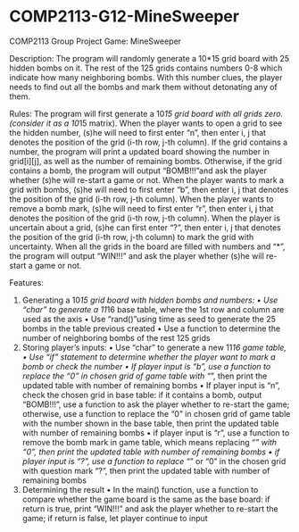 # COMP2113-G12-MineSweeper
COMP2113 Group Project
Game: MineSweeper

Description: The program will randomly generate a 10*15 grid board with 25 hidden bombs on it. The rest of the 125 grids contains numbers 0-8 which indicate how many neighboring bombs.
With this number clues, the player needs to find out all the bombs and mark them without detonating any of them.

Rules: 
The program will first generate a 10*15 grid board with all grids zero. (consider it as a 10*15 matrix).
When the player wants to open a grid to see the hidden number, (s)he will need to first enter “n”, then enter i, j that denotes the position of the grid (i-th row, j-th column). If the grid contains a number, the program will print a updated board showing the number in grid[i][j], as well as the number of remaining bombs. Otherwise, if the grid contains a bomb, the program will output “BOMB!!!”and ask the player whether (s)he will re-start a game or not.
When the player wants to mark a grid with bombs, (s)he will need to first enter “b”, then enter i, j that denotes the position of the grid (i-th row, j-th column). 
When the player wants to remove a bomb mark, (s)he will need to first enter “r”, then enter i, j that denotes the position of the grid (i-th row, j-th column). 
When the player is uncertain about a grid, (s)he can first enter “?”, then enter i, j that denotes the position of the grid (i-th row, j-th column) to mark the grid with uncertainty.
When all the grids in the board are filled with numbers and “*”, the program will output “WIN!!!” and ask the player whether (s)he will re-start a game or not.

Features:
1. Generating a 10*15 grid board with hidden bombs and numbers:
•	Use “char” to generate a 11*16 base table, where the 1st row and column are used as the axis
•	Use “rand()”using time as seed to generate the 25 bombs in the table previous created
•	Use a function to determine the number of neighboring bombs of the rest 125 grids
2. Storing player’s inputs:
•	Use “char” to generate a new 11*16 game table,
•	Use “if” statement to determine whether the player want to mark a bomb or check the number
•	If player input is “b”, use a function to replace the “0” in chosen grid of game table with “*”, then print the updated table with number of remaining bombs
•	If player input is “n”, check the chosen grid in base table: if it contains a bomb, output “BOMB!!!”, use a function to ask the player whether to re-start the game; otherwise, use a function to replace the “0” in chosen grid of game table with the number shown in the base table, then print the updated table with number of remaining bombs
•	if player input is “r”, use a function to remove the bomb mark in game table, which means replacing “*” with “0”, then print the updated table with number of remaining bombs
•	if player input is “?”, use a function to replace “*” or “0” in the chosen grid with question mark “?”, then print the updated table with number of remaining bombs
3. Determining the result
•	In the main() function, use a function to compare whether the game board is the same as the base board: if return is true, print “WIN!!!” and ask the player whether to re-start the game; if return is false, let player continue to input
